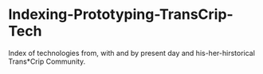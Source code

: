 # Indexing-Prototyping-TransCrip-Tech
Index of technologies from, with and by present day and his-her-hirstorical Trans*Crip Community.
